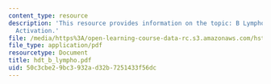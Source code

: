```yaml
---
content_type: resource
description: 'This resource provides information on the topic: B Lymphocyte Dev and
  Activation.'
file: /media/https%3A/open-learning-course-data-rc.s3.amazonaws.com/hst-176-cellular-and-molecular-immunology-fall-2005/50c3cbe29bc3932ad32b7251433f56dc_hdt_b_lympho.pdf
file_type: application/pdf
resourcetype: Document
title: hdt_b_lympho.pdf
uid: 50c3cbe2-9bc3-932a-d32b-7251433f56dc
---
```

